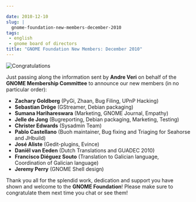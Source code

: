 ```yaml
---

date: 2010-12-10
slug: |
  gnome-foundation-new-members-december-2010
tags:
 - english
 - gnome board of directors
title: "GNOME Foundation New Members: December 2010"
---
```

![Congratulations](http://www.ogmaciel.com/wp-content/uploads/2010/12/4844537329_999803af49_m.jpg)

Just passing along the information sent by **Andre Veri** on behalf of
the **GNOME Membership Committee** to announce our new members (in no
particular order):

-   **Zachary Goldberg** (PyGi, Zhaan, Bug Filing, UPnP Hacking)
-   **Sebastian Dröge** (GStreamer, Debian packaging)
-   **Sumana Harihareswara** (Marketing, GNOME Journal, Empathy)
-   **Jelle de Jong** (Bugreporting, Debian packaging, Marketing,
    Testing)
-   **Christer Edwards** (Sysadmin Team)
-   **Pablo Castellano** (Buoh maintainer, Bug fixing and Triaging for
    Seahorse and JHbuild)
-   **José Aliste** (Gedit-plugins, Evince)
-   **Daniël van Eeden** (Dutch Translations and GUADEC 2010)
-   **Francisco Diéguez Souto** (Translation to Galician language,
    Coordination of Galician language)
-   **Jeremy Perry** (GNOME Shell design)

Thank you all for the splendid work, dedication and support you have
shown and welcome to the **GNOME Foundation**! Please make sure to
congratulate them next time you chat or see them!
